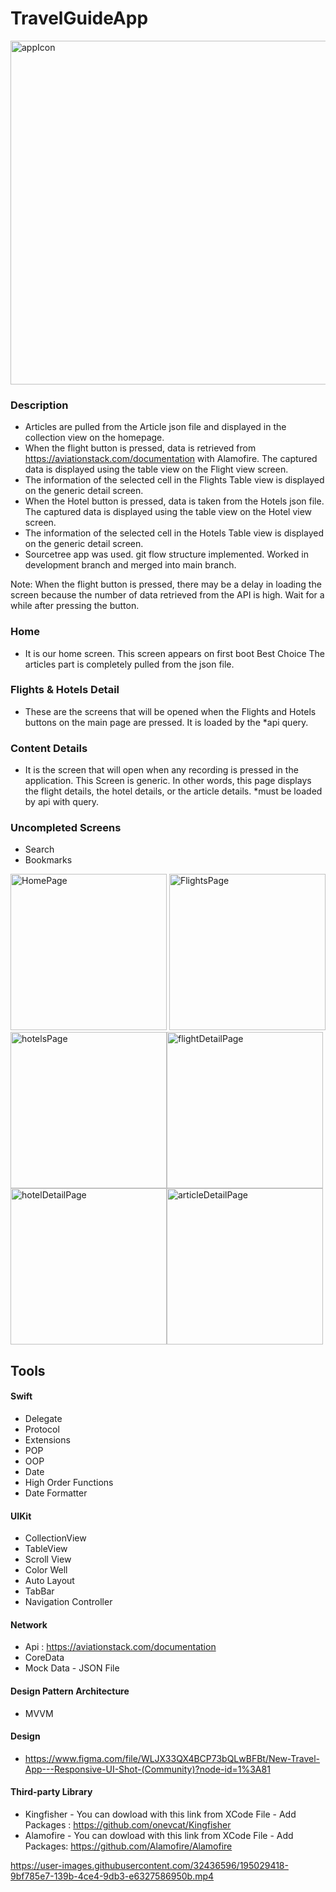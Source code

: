 # TravelGuideApp

<img width="1300" height="550" alt="appIcon" src="https://user-images.githubusercontent.com/32436596/195032896-7b622d45-3d53-4c0e-98cc-0d500926ead6.png">

### Description

- Articles are pulled from the Article json file and displayed in the collection view on the homepage.
- When the flight button is pressed, data is retrieved from https://aviationstack.com/documentation with Alamofire. The captured data is displayed using the table view on the Flight view screen.
- The information of the selected cell in the Flights Table view is displayed on the generic detail screen.
- When the Hotel button is pressed, data is taken from the Hotels json file. The captured data is displayed using the table view on the Hotel view screen.
- The information of the selected cell in the Hotels Table view is displayed on the generic detail screen.
- Sourcetree app was used. git flow structure implemented. Worked in development branch and merged into main branch.

Note: When the flight button is pressed, there may be a delay in loading the screen because the number of data retrieved from the API is high. Wait for a while after pressing the button.

### Home
- It is our home screen. This screen appears on first boot Best Choice
The articles part is completely pulled from the json file.


### Flights & Hotels Detail
- These are the screens that will be opened when the Flights and Hotels buttons on the main page are pressed. It is loaded by the *api query.

### Content Details
- It is the screen that will open when any recording is pressed in the application. This Screen is generic. In other words, this page displays the flight details, the hotel details, or the article details. *must be loaded by api with query.

### Uncompleted Screens

- Search
- Bookmarks

<img alt="HomePage" src="https://user-images.githubusercontent.com/32436596/195017245-98b81846-54ac-48ac-8f6a-59d3f5fcb645.png" width="250"/> <img alt="FlightsPage" src="https://user-images.githubusercontent.com/32436596/195017261-c1ef312f-8391-41f9-a2e8-f76d52d51727.png" width="250"/><img  alt="hotelsPage" src="https://user-images.githubusercontent.com/32436596/195017284-6b0ee698-f5f3-4e7b-8b02-142efef1d774.png" width="250"/><img  alt="flightDetailPage" src="https://user-images.githubusercontent.com/32436596/195017294-667936f3-b0f2-4242-95e1-e817d6c123b8.png" width="250"/><img  alt="hotelDetailPage" src="https://user-images.githubusercontent.com/32436596/195017304-bcb916cc-d5f4-424c-8365-b22a53a65b3c.png" width="250"/><img  alt="articleDetailPage" src="https://user-images.githubusercontent.com/32436596/195017312-0330724a-7d99-4a9e-acd6-51067fc34b02.png" width="250">


## Tools

#### Swift
  - Delegate
  - Protocol
  - Extensions
  - POP
  - OOP
  - Date
  - High Order Functions
  - Date Formatter
  
#### UIKit
  - CollectionView
  - TableView
  - Scroll View
  - Color Well
  - Auto Layout
  - TabBar
  - Navigation Controller
  
#### Network
  - Api : https://aviationstack.com/documentation
  - CoreData
  - Mock Data - JSON File
  
#### Design Pattern Architecture
  - MVVM 
  
#### Design
  - https://www.figma.com/file/WLJX33QX4BCP73bQLwBFBt/New-Travel-App---Responsive-UI-Shot-(Community)?node-id=1%3A81
  
#### Third-party Library
  - Kingfisher - You can dowload with this link from XCode File - Add Packages : https://github.com/onevcat/Kingfisher
  - Alamofire  - You can dowload with this link from XCode File - Add Packages: https://github.com/Alamofire/Alamofire

https://user-images.githubusercontent.com/32436596/195029418-9bf785e7-139b-4ce4-9db3-e6327586950b.mp4


 
